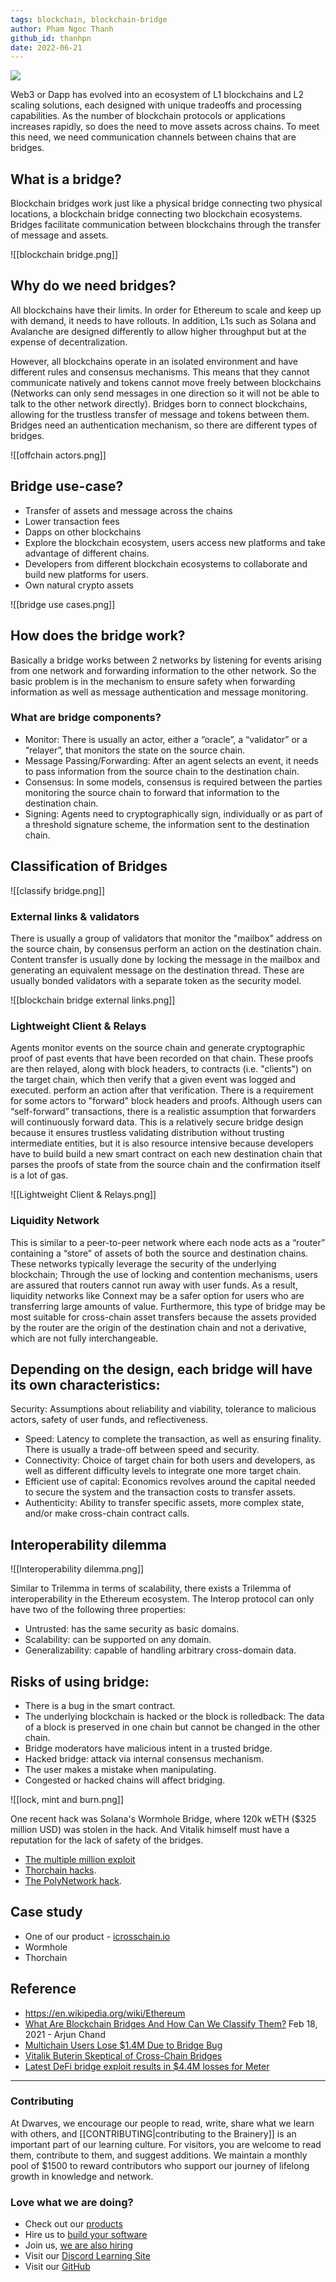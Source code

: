 ```yaml
---
tags: blockchain, blockchain-bridge
author: Pham Ngoc Thanh
github_id: thanhpn
date: 2022-06-21
---
```


![](https://blockruption.com/wp-content/uploads/2019/04/blockruption-blockchain-300h.png)

Web3 or Dapp has evolved into an ecosystem of L1 blockchains and L2 scaling solutions, each designed with unique tradeoffs and processing capabilities. As the number of blockchain protocols or applications increases rapidly, so does the need to move assets across chains. To meet this need, we need communication channels between chains that are bridges.

## What is a bridge?

Blockchain bridges work just like a physical bridge connecting two physical locations, a blockchain bridge connecting two blockchain ecosystems. Bridges facilitate communication between blockchains through the transfer of message and assets.

![[blockchain bridge.png]]

## Why do we need bridges?

All blockchains have their limits. In order for Ethereum to scale and keep up with demand, it needs to have rollouts. In addition, L1s such as Solana and Avalanche are designed differently to allow higher throughput but at the expense of decentralization.

However, all blockchains operate in an isolated environment and have different rules and consensus mechanisms. This means that they cannot communicate natively and tokens cannot move freely between blockchains (Networks can only send messages in one direction so it will not be able to talk to the other network directly). Bridges born to connect blockchains, allowing for the trustless transfer of message and tokens between them. Bridges need an authentication mechanism, so there are different types of bridges.

![[offchain actors.png]]

## Bridge use-case?

- Transfer of assets and message across the chains
- Lower transaction fees
- Dapps on other blockchains
- Explore the blockchain ecosystem, users access new platforms and take advantage of different chains.
- Developers from different blockchain ecosystems to collaborate and build new platforms for users.
- Own natural crypto assets

![[bridge use cases.png]]

## How does the bridge work?

Basically a bridge works between 2 networks by listening for events arising from one network and forwarding information to the other network. So the basic problem is in the mechanism to ensure safety when forwarding information as well as message authentication and message monitoring.

### What are bridge components?

- Monitor: There is usually an actor, either a “oracle”, a “validator” or a “relayer”, that monitors the state on the source chain.
- Message Passing/Forwarding: After an agent selects an event, it needs to pass information from the source chain to the destination chain.
- Consensus: In some models, consensus is required between the parties monitoring the source chain to forward that information to the destination chain.
- Signing: Agents need to cryptographically sign, individually or as part of a threshold signature scheme, the information sent to the destination chain.

## Classification of Bridges

![[classify bridge.png]]

### External links & validators

There is usually a group of validators that monitor the "mailbox" address on the source chain, by consensus perform an action on the destination chain. Content transfer is usually done by locking the message in the mailbox and generating an equivalent message on the destination thread. These are usually bonded validators with a separate token as the security model.

![[blockchain bridge external links.png]]

### Lightweight Client & Relays

Agents monitor events on the source chain and generate cryptographic proof of past events that have been recorded on that chain. These proofs are then relayed, along with block headers, to contracts (i.e. "clients") on the target chain, which then verify that a given event was logged and executed. perform an action after that verification. There is a requirement for some actors to "forward" block headers and proofs. Although users can “self-forward” transactions, there is a realistic assumption that forwarders will continuously forward data. This is a relatively secure bridge design because it ensures trustless validating distribution without trusting intermediate entities, but it is also resource intensive because developers have to build build a new smart contract on each new destination chain that parses the proofs of state from the source chain and the confirmation itself is a lot of gas.

![[Lightweight Client & Relays.png]]

### Liquidity Network

This is similar to a peer-to-peer network where each node acts as a “router” containing a “store” of assets of both the source and destination chains. These networks typically leverage the security of the underlying blockchain; Through the use of locking and contention mechanisms, users are assured that routers cannot run away with user funds. As a result, liquidity networks like Connext may be a safer option for users who are transferring large amounts of value. Furthermore, this type of bridge may be most suitable for cross-chain asset transfers because the assets provided by the router are the origin of the destination chain and not a derivative, which are not fully interchangeable.

## Depending on the design, each bridge will have its own characteristics:

Security: Assumptions about reliability and viability, tolerance to malicious actors, safety of user funds, and reflectiveness.

- Speed: Latency to complete the transaction, as well as ensuring finality. There is usually a trade-off between speed and security.
- Connectivity: Choice of target chain for both users and developers, as well as different difficulty levels to integrate one more target chain.
- Efficient use of capital: Economics revolves around the capital needed to secure the system and the transaction costs to transfer assets.
- Authenticity: Ability to transfer specific assets, more complex state, and/or make cross-chain contract calls.

## Interoperability dilemma

![[Interoperability dilemma.png]]

Similar to Trilemma in terms of scalability, there exists a Trilemma of interoperability in the Ethereum ecosystem. The Interop protocol can only have two of the following three properties:

- Untrusted: has the same security as basic domains.
- Scalability: can be supported on any domain.
- Generalizability: capable of handling arbitrary cross-domain data.

## Risks of using bridge:

- There is a bug in the smart contract.
- The underlying blockchain is hacked or the block is rolledback: The data of a block is preserved in one chain but cannot be changed in the other chain.
- Bridge moderators have malicious intent in a trusted bridge.
- Hacked bridge: attack via internal consensus mechanism.
- The user makes a mistake when manipulating.
- Congested or hacked chains will affect bridging.

![[lock, mint and burn.png]]

One recent hack was Solana's Wormhole Bridge, where 120k wETH ($325 million USD) was stolen in the hack. And Vitalik himself must have a reputation for the lack of safety of the bridges.

- [The multiple million exploit](https://decrypt.co/76117/thorchains-rune-token-slides-following-multi-million-exploit)
- [Thorchain hacks](https://www.coindesk.com/markets/2021/07/23/blockchain-protocol-thorchain-suffers-8m-hack/).
- [The PolyNetwork hack](https://edition.cnn.com/2021/08/11/tech/crypto-hack/index.html).

## Case study

- One of our product - [icrosschain.io](https://icrosschain.io/)
- Wormhole
- Thorchain

## Reference

- https://en.wikipedia.org/wiki/Ethereum
- [What Are Blockchain Bridges And How Can We Classify Them?](https://blog.li.finance/what-are-blockchain-bridges-and-how-can-we-classify-them-560dc6ec05fa) Feb 18, 2021 - Arjun Chand
- [Multichain Users Lose $1.4M Due to Bridge Bug](https://cryptobriefing.com/multichain-users-lose-1-4m-due-bridge-bug/)
- [Vitalik Buterin Skeptical of Cross-Chain Bridges](https://cryptobriefing.com/vitalik-buterin-skeptical-of-cross-chain-bridges/)
- [Latest DeFi bridge exploit results in $4.4M losses for Meter](https://cointelegraph.com/news/latest-defi-bridge-exploit-results-in-4-4m-losses-for-meter)



---
<!-- cta -->
### Contributing

At Dwarves, we encourage our people to read, write, share what we learn with others, and [[CONTRIBUTING|contributing to the Brainery]] is an important part of our learning culture. For visitors, you are welcome to read them, contribute to them, and suggest additions. We maintain a monthly pool of $1500 to reward contributors who support our journey of lifelong growth in knowledge and network.

### Love what we are doing?

- Check out our [products](https://superbits.co)
- Hire us to [build your software](https://d.foundation)
- Join us, [we are also hiring](https://github.com/dwarvesf/WeAreHiring)
- Visit our [Discord Learning Site](https://discord.gg/dzNBpNTVEZ)
- Visit our [GitHub](https://github.com/dwarvesf)